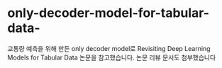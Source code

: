 # only-decoder-model-for-tabular-data-
교통량 예측을 위해 만든 only decoder model로 Revisiting Deep Learning Models for Tabular Data 논문을 참고했습니다. 논문 리뷰 문서도 첨부했습니다
